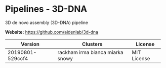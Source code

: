 # Pipelines - 3D-DNA

3D de novo assembly (3D-DNA) pipeline



**Website:** <https://github.com/aidenlab/3d-dna>

| Version | Clusters | License |
| ------- | -------- | ------- |
| 20190801-529ccf4 | rackham irma bianca miarka snowy | MIT License |
